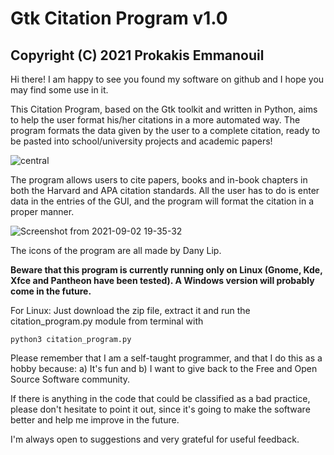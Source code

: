 # Gtk Citation Program v1.0
## Copyright (C) 2021 Prokakis Emmanouil

Hi there! I am happy to see you found my software on github and I hope you may find some use in it.

This Citation Program, based on the Gtk toolkit and written in Python, aims to help the user format his/her citations in a more automated way. The program formats the data given by the user to a complete citation, ready to be pasted into school/university projects and academic papers!

![central](https://user-images.githubusercontent.com/89413115/132100397-15bf6735-e87a-45f0-a21c-b5a048211195.png)


The program allows users to cite papers, books and in-book chapters in both the Harvard and APA citation standards. All the user has to do is enter data in the entries of the GUI, and the program will format the citation in a proper manner.

![Screenshot from 2021-09-02 19-35-32](https://user-images.githubusercontent.com/89413115/132100419-4340183d-44aa-4c9d-a048-20d53b36dbb7.png)

The icons of the program are all made by Dany Lip.

**Beware that this program is currently running only on Linux (Gnome, Kde, Xfce and Pantheon have been tested). A Windows version will probably come in the future.**

For Linux: Just download the zip file, extract it and run the citation_program.py module from terminal with
```
python3 citation_program.py
```
Please remember that I am a self-taught programmer, and that I do this as a hobby because: a) It's fun and b) I want to give back to the Free and Open Source Software community.

If there is anything in the code that could be classified as a bad practice, please don't hesitate to point it out, since it's going to make the software better and help me improve in the future.

I'm always open to suggestions and very grateful for useful feedback.

